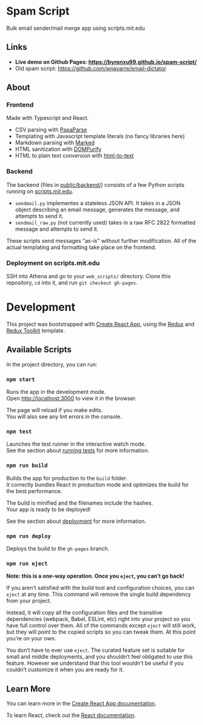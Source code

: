 # Spam Script
Bulk email sender/mail merge app using scripts.mit.edu

## Links
* **Live demo on Github Pages: https://byronxu99.github.io/spam-script/**
* Old spam script: https://github.com/wnavarre/email-dictator

## About
### Frontend
Made with Typescript and React.
* CSV parsing with [PapaParse](https://www.papaparse.com/)
* Templating with Javascript template literals (no fancy libraries here)
* Markdown parsing with [Marked](https://github.com/markedjs/marked)
* HTML sanitization with [DOMPurify](https://github.com/cure53/DOMPurify)
* HTML to plain text conversion with [html-to-text](https://github.com/werk85/node-html-to-text)

### Backend
The backend (files in [public/backend/](https://github.com/byronxu99/spam-script/tree/master/public/backend)) consists of a few Python scripts running on [scripts.mit.edu](https://scripts.mit.edu/web/).

* `sendmail.py` implementes a stateless JSON API. It takes in a JSON object describing an email message, generates the message, and attempts to send it.
* `sendmail_raw.py` (not currently used) takes in a raw RFC 2822 formatted message and attempts to send it.

These scripts send messages "as-is" without further modification. All of the actual templating and formatting take place on the frontend.

### Deployment on scripts.mit.edu
SSH into Athena and go to your `web_scripts/` directory. Clone this repository, `cd` into it, and run `git checkout gh-pages`.

# Development
This project was bootstrapped with [Create React App](https://github.com/facebook/create-react-app), using the [Redux](https://redux.js.org/) and [Redux Toolkit](https://redux-toolkit.js.org/) template.

## Available Scripts

In the project directory, you can run:

### `npm start`

Runs the app in the development mode.<br />
Open [http://localhost:3000](http://localhost:3000) to view it in the browser.

The page will reload if you make edits.<br />
You will also see any lint errors in the console.

### `npm test`

Launches the test runner in the interactive watch mode.<br />
See the section about [running tests](https://facebook.github.io/create-react-app/docs/running-tests) for more information.

### `npm run build`

Builds the app for production to the `build` folder.<br />
It correctly bundles React in production mode and optimizes the build for the best performance.

The build is minified and the filenames include the hashes.<br />
Your app is ready to be deployed!

See the section about [deployment](https://facebook.github.io/create-react-app/docs/deployment) for more information.

### `npm run deploy`
Deploys the build to the `gh-pages` branch.

### `npm run eject`

**Note: this is a one-way operation. Once you `eject`, you can’t go back!**

If you aren’t satisfied with the build tool and configuration choices, you can `eject` at any time. This command will remove the single build dependency from your project.

Instead, it will copy all the configuration files and the transitive dependencies (webpack, Babel, ESLint, etc) right into your project so you have full control over them. All of the commands except `eject` will still work, but they will point to the copied scripts so you can tweak them. At this point you’re on your own.

You don’t have to ever use `eject`. The curated feature set is suitable for small and middle deployments, and you shouldn’t feel obligated to use this feature. However we understand that this tool wouldn’t be useful if you couldn’t customize it when you are ready for it.

## Learn More

You can learn more in the [Create React App documentation](https://facebook.github.io/create-react-app/docs/getting-started).

To learn React, check out the [React documentation](https://reactjs.org/).
